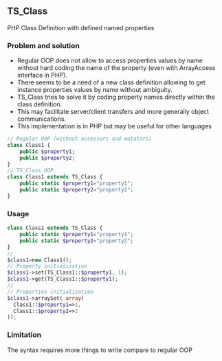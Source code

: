 ## TS_Class
PHP Class Definition with defined named properties
### Problem and solution
* Regular OOP does not allow to access properties values by name without hard coding the name of the property (even with ArrayAccess interface in PHP).  
* There seems to be a need of a new class definition allowing to get instance properties values by name without ambiguity.  
* TS_Class tries to solve it by coding property names directly within the class definition.  
* This may facilitate server/client transfers and more generally object communications.  
* This implementation is in PHP but may be useful for other languages
```php
// Regular OOP (without accessors and mutators)
class Class1 {
    public $property1;
    public $property2;
}
// TS_Class OOP
class Class1 extends TS_Class {
    public static $property1="property1";
    public static $property2="property2";
}
```
### Usage
```php
class Class1 extends TS_Class {
    public static $property1="property1";
    public static $property2="property2";
}
//
$class1=new Class1();
// Property initialization
$class1->set(TS_Class1::$property1, 1);
$class1->get(TS_Class1::$property1);
//
// Properties initialization
$class1->arraySet( array(
  Class1::$property1=>1,
  Class1::$property2=>2
));
```
### Limitation  
The syntax requires more things to write compare to regular OOP
